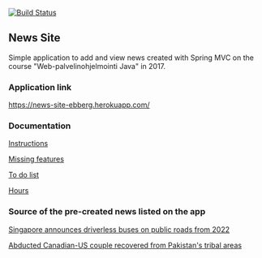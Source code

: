 [![Build Status](https://travis-ci.org/reykjaviks/news-site.png?branch=master)](https://travis-ci.org/reykjaviks/news-site)
## **News Site**
Simple application to add and view news created with Spring MVC on the course "Web-palvelinohjelmointi Java" in 2017.

### Application link
https://news-site-ebberg.herokuapp.com/

### Documentation
[Instructions](documentation/instructions.md)

[Missing features](documentation/missing_features.md)

[To do list](documentation/todo.md)

[Hours](documentation/hours.md)

### Source of the pre-created news listed on the app
[Singapore announces driverless buses on public roads from 2022](https://en.wikinews.org/wiki/Singapore_announces_driverless_buses_on_public_roads_from_2022?dpl_id=2828941)

[Abducted Canadian-US couple recovered from Pakistan's tribal areas](https://en.wikinews.org/wiki/Abducted_Canadian-US_couple_recovered_from_Pakistan%27s_tribal_areas)
